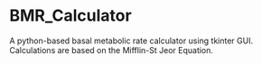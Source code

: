 # BMR_Calculator
A python-based basal metabolic rate calculator using tkinter GUI.
Calculations are based on the Mifflin-St Jeor Equation.
